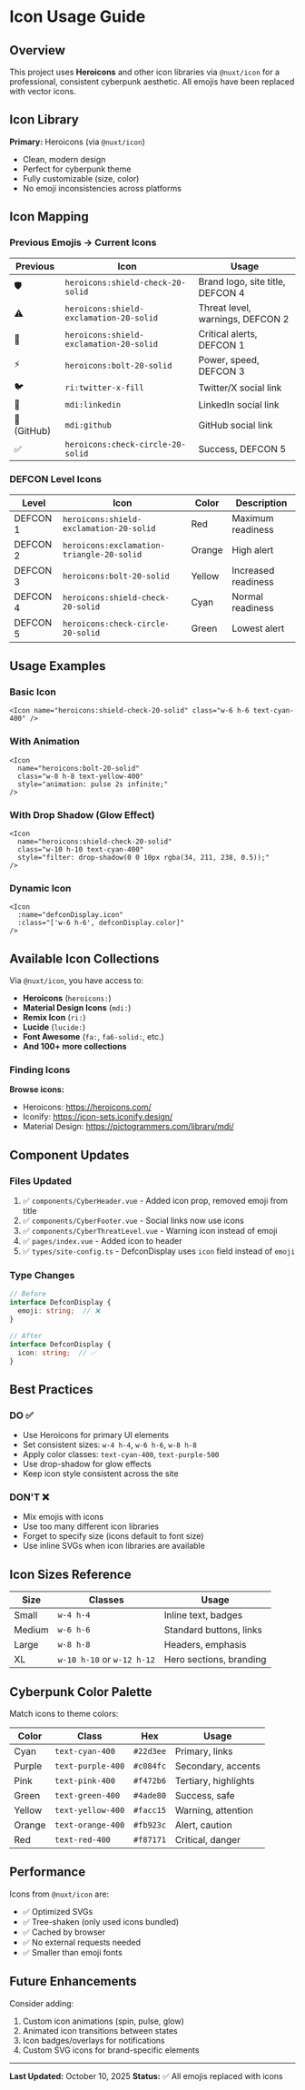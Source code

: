# Icon Usage Guide

## Overview

This project uses **Heroicons** and other icon libraries via `@nuxt/icon` for a professional, consistent cyberpunk aesthetic. All emojis have been replaced with vector icons.

## Icon Library

**Primary:** Heroicons (via `@nuxt/icon`)
- Clean, modern design
- Perfect for cyberpunk theme
- Fully customizable (size, color)
- No emoji inconsistencies across platforms

## Icon Mapping

### Previous Emojis → Current Icons

| Previous | Icon | Usage |
|----------|------|-------|
| 🛡️ | `heroicons:shield-check-20-solid` | Brand logo, site title, DEFCON 4 |
| ⚠️ | `heroicons:shield-exclamation-20-solid` | Threat level, warnings, DEFCON 2 |
| 🚨 | `heroicons:shield-exclamation-20-solid` | Critical alerts, DEFCON 1 |
| ⚡ | `heroicons:bolt-20-solid` | Power, speed, DEFCON 3 |
| 🐦 | `ri:twitter-x-fill` | Twitter/X social link |
| 💼 | `mdi:linkedin` | LinkedIn social link |
| 🔵 (GitHub) | `mdi:github` | GitHub social link |
| ✅ | `heroicons:check-circle-20-solid` | Success, DEFCON 5 |

### DEFCON Level Icons

| Level | Icon | Color | Description |
|-------|------|-------|-------------|
| DEFCON 1 | `heroicons:shield-exclamation-20-solid` | Red | Maximum readiness |
| DEFCON 2 | `heroicons:exclamation-triangle-20-solid` | Orange | High alert |
| DEFCON 3 | `heroicons:bolt-20-solid` | Yellow | Increased readiness |
| DEFCON 4 | `heroicons:shield-check-20-solid` | Cyan | Normal readiness |
| DEFCON 5 | `heroicons:check-circle-20-solid` | Green | Lowest alert |

## Usage Examples

### Basic Icon
```vue
<Icon name="heroicons:shield-check-20-solid" class="w-6 h-6 text-cyan-400" />
```

### With Animation
```vue
<Icon 
  name="heroicons:bolt-20-solid" 
  class="w-8 h-8 text-yellow-400" 
  style="animation: pulse 2s infinite;"
/>
```

### With Drop Shadow (Glow Effect)
```vue
<Icon 
  name="heroicons:shield-check-20-solid" 
  class="w-10 h-10 text-cyan-400"
  style="filter: drop-shadow(0 0 10px rgba(34, 211, 238, 0.5));"
/>
```

### Dynamic Icon
```vue
<Icon 
  :name="defconDisplay.icon" 
  :class="['w-6 h-6', defconDisplay.color]" 
/>
```

## Available Icon Collections

Via `@nuxt/icon`, you have access to:

- **Heroicons** (`heroicons:`)
- **Material Design Icons** (`mdi:`)
- **Remix Icon** (`ri:`)
- **Lucide** (`lucide:`)
- **Font Awesome** (`fa:`, `fa6-solid:`, etc.)
- **And 100+ more collections**

### Finding Icons

**Browse icons:**
- Heroicons: https://heroicons.com/
- Iconify: https://icon-sets.iconify.design/
- Material Design: https://pictogrammers.com/library/mdi/

## Component Updates

### Files Updated
1. ✅ `components/CyberHeader.vue` - Added icon prop, removed emoji from title
2. ✅ `components/CyberFooter.vue` - Social links now use icons
3. ✅ `components/CyberThreatLevel.vue` - Warning icon instead of emoji
4. ✅ `pages/index.vue` - Added icon to header
5. ✅ `types/site-config.ts` - DefconDisplay uses `icon` field instead of `emoji`

### Type Changes
```typescript
// Before
interface DefconDisplay {
  emoji: string;  // ❌
}

// After
interface DefconDisplay {
  icon: string;  // ✅
}
```

## Best Practices

### DO ✅
- Use Heroicons for primary UI elements
- Set consistent sizes: `w-4 h-4`, `w-6 h-6`, `w-8 h-8`
- Apply color classes: `text-cyan-400`, `text-purple-500`
- Use drop-shadow for glow effects
- Keep icon style consistent across the site

### DON'T ❌
- Mix emojis with icons
- Use too many different icon libraries
- Forget to specify size (icons default to font size)
- Use inline SVGs when icon libraries are available

## Icon Sizes Reference

| Size | Classes | Usage |
|------|---------|-------|
| Small | `w-4 h-4` | Inline text, badges |
| Medium | `w-6 h-6` | Standard buttons, links |
| Large | `w-8 h-8` | Headers, emphasis |
| XL | `w-10 h-10` or `w-12 h-12` | Hero sections, branding |

## Cyberpunk Color Palette

Match icons to theme colors:

| Color | Class | Hex | Usage |
|-------|-------|-----|-------|
| Cyan | `text-cyan-400` | `#22d3ee` | Primary, links |
| Purple | `text-purple-400` | `#c084fc` | Secondary, accents |
| Pink | `text-pink-400` | `#f472b6` | Tertiary, highlights |
| Green | `text-green-400` | `#4ade80` | Success, safe |
| Yellow | `text-yellow-400` | `#facc15` | Warning, attention |
| Orange | `text-orange-400` | `#fb923c` | Alert, caution |
| Red | `text-red-400` | `#f87171` | Critical, danger |

## Performance

Icons from `@nuxt/icon` are:
- ✅ Optimized SVGs
- ✅ Tree-shaken (only used icons bundled)
- ✅ Cached by browser
- ✅ No external requests needed
- ✅ Smaller than emoji fonts

## Future Enhancements

Consider adding:
1. Custom icon animations (spin, pulse, glow)
2. Animated icon transitions between states
3. Icon badges/overlays for notifications
4. Custom SVG icons for brand-specific elements

---

**Last Updated:** October 10, 2025
**Status:** ✅ All emojis replaced with icons
